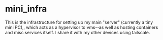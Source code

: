 # mini_infra
This is the infrastructure for setting up my main "server" (currently a tiny mini PC),, which acts as a hypervisor to vms--as well as hosting containers and misc services itself.  I share it with my other devices using tailscale.
